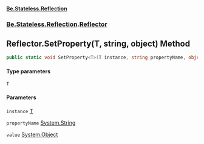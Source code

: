 #### [Be.Stateless.Reflection](README.md 'README')
### [Be.Stateless.Reflection](Be.Stateless.Reflection.md 'Be.Stateless.Reflection').[Reflector](Reflector.md 'Be.Stateless.Reflection.Reflector')

## Reflector.SetProperty<T>(T, string, object) Method

```csharp
public static void SetProperty<T>(T instance, string propertyName, object value);
```
#### Type parameters

<a name='Be.Stateless.Reflection.Reflector.SetProperty_T_(T,string,object).T'></a>

`T`
#### Parameters

<a name='Be.Stateless.Reflection.Reflector.SetProperty_T_(T,string,object).instance'></a>

`instance` [T](Reflector.SetProperty_T_(T,string,object).md#Be.Stateless.Reflection.Reflector.SetProperty_T_(T,string,object).T 'Be.Stateless.Reflection.Reflector.SetProperty<T>(T, string, object).T')

<a name='Be.Stateless.Reflection.Reflector.SetProperty_T_(T,string,object).propertyName'></a>

`propertyName` [System.String](https://docs.microsoft.com/en-us/dotnet/api/System.String 'System.String')

<a name='Be.Stateless.Reflection.Reflector.SetProperty_T_(T,string,object).value'></a>

`value` [System.Object](https://docs.microsoft.com/en-us/dotnet/api/System.Object 'System.Object')